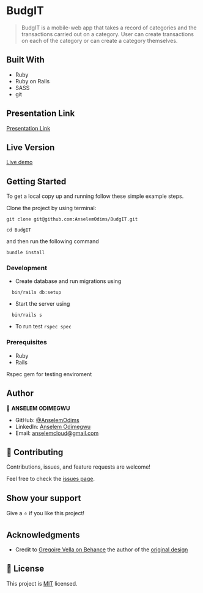 # BudgIT
>  BudgIT is a mobile-web app that takes a record of categories and the transactions carried out on a category. User can create transactions on each of the category or can create a category themselves. 

## Built With

- Ruby
- Ruby on Rails
- SASS
- git

## Presentation Link
[Presentation Link](https://www.loom.com/share/2fb613e024dc45c891b084f741a3c47e)
## Live Version
[Live demo](https://thawing-castle-09878.herokuapp.com/)
## Getting Started

To get a local copy up and running follow these simple example steps.

Clone the project by using terminal:

```
git clone git@github.com:AnselemOdims/BudgIT.git

```
```
cd BudgIT

```
and then run the following command

```
bundle install
```

### Development

- Create database and run migrations using 
```
  bin/rails db:setup
```
- Start the server using 
```
  bin/rails s
```

- To run test 
  `rspec spec`

### Prerequisites

- Ruby
- Rails

Rspec gem for testing enviroment

## Author

👤 **ANSELEM ODIMEGWU**

- GitHub: [@AnselemOdims](https://github.com/AnselemOdims)
- LinkedIn: [Anselem Odimegwu](https://www.linkedin.com/in/anselem-odimegwu/)
- Email: anselemcloud@gmail.com

## 🤝 Contributing

Contributions, issues, and feature requests are welcome!

Feel free to check the [issues page](https://github.com/AnselemOdims/fitness_blog/issues).

## Show your support

Give a ⭐️ if you like this project!

## Acknowledgments

- Credit to [Gregoire Vella on Behance](https://www.behance.net/gregoirevella) the author of the [original design](https://www.behance.net/gallery/19759151/Snapscan-iOs-design-and-branding?tracking_source=)

## 📝 License

This project is [MIT](./MIT.md) licensed.
